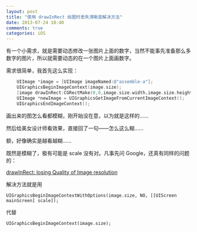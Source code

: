 ```yaml
---
layout: post
title: "使用 drawInRect 绘图时丢失清晰度解决方法"
date: 2013-07-24 18:40
comments: true
categories: iOS
---
```


有一个小需求，就是需要动态修改一张图片上面的数字，当然不能事先准备那么多数字的图片，所以就需要动态的在一个图片上面画数字。

需求很简单，我首先这么实现：

``` objective-c
    UIImage *image = [UIImage imageNamed:@"assemble-a"];
    UIGraphicsBeginImageContext(image.size);
    [image drawInRect:CGRectMake(0,0,image.size.width,image.size.height)];
    UIImage *newImage = UIGraphicsGetImageFromCurrentImageContext();
    UIGraphicsEndImageContext();
```

画出来的图怎么看都模糊，刚开始没在意，以为就是这样的……

然后给美女设计师看效果，直接回了一句——怎么这么糊……
<!--more-->
额，好像确实是越看越糊……

既然是模糊了，极有可能是 scale 没有对。凡事先问 Google，还真有同样的问题的：

[drawInRect: losing Quality of Image resolution](http://stackoverflow.com/questions/14729021/drawinrect-losing-quality-of-image-resolution)

解决方法就是用

```
UIGraphicsBeginImageContextWithOptions(image.size, NO, [[UIScreen mainScreen] scale]);
```

代替

```
UIGraphicsBeginImageContext(image.size);
```
